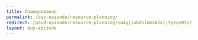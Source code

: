 ```yaml
---
title: Планирование
permalink: /buy-episode/resource-planning/
redirect: /paid-episode/resource-planning/ca4gjluh2hlmmsb2eljtpeqv0to/
layout: buy-episode
---
```

